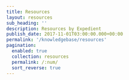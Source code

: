 ```yaml
---
title: Resources
layout: resources
sub_heading: ''
description: Resources by Expedient
publish_date: 2017-11-01T03:00:00.000+00:00
permalink: '/knowledgebase/resources'
pagination: 
  enabled: true
  collection: resources
  permalink: /:num/
  sort_reverse: true
---
```

